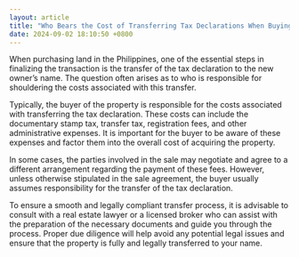 ```yaml
---
layout: article
title: "Who Bears the Cost of Transferring Tax Declarations When Buying Land?"
date: 2024-09-02 18:10:50 +0800
---
```


<p>When purchasing land in the Philippines, one of the essential steps in finalizing the transaction is the transfer of the tax declaration to the new owner’s name. The question often arises as to who is responsible for shouldering the costs associated with this transfer.</p><p>Typically, the buyer of the property is responsible for the costs associated with transferring the tax declaration. These costs can include the documentary stamp tax, transfer tax, registration fees, and other administrative expenses. It is important for the buyer to be aware of these expenses and factor them into the overall cost of acquiring the property.</p><p>In some cases, the parties involved in the sale may negotiate and agree to a different arrangement regarding the payment of these fees. However, unless otherwise stipulated in the sale agreement, the buyer usually assumes responsibility for the transfer of the tax declaration.</p><p>To ensure a smooth and legally compliant transfer process, it is advisable to consult with a real estate lawyer or a licensed broker who can assist with the preparation of the necessary documents and guide you through the process. Proper due diligence will help avoid any potential legal issues and ensure that the property is fully and legally transferred to your name.</p>